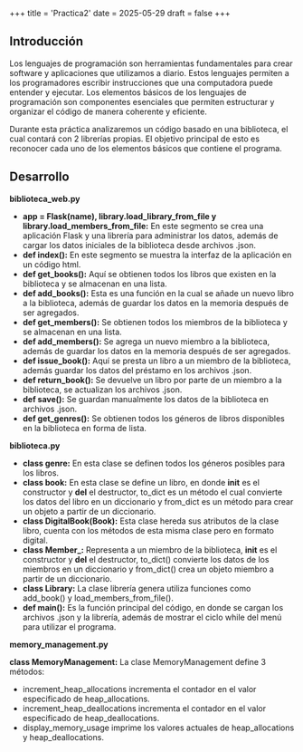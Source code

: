 +++
title = 'Practica2'
date = 2025-05-29
draft = false
+++

## **Introducción**

Los lenguajes de programación son herramientas fundamentales para crear software y aplicaciones que utilizamos a diario. Estos lenguajes permiten a los programadores escribir instrucciones que una computadora puede entender y ejecutar. Los elementos básicos de los lenguajes de programación son componentes esenciales que permiten estructurar y organizar el código de manera coherente y eficiente.

Durante esta práctica analizaremos un código basado en una biblioteca, el cual contará con 2 librerías propias. El objetivo principal de esto es reconocer cada uno de los elementos básicos que contiene el programa.

## **Desarrollo**

**biblioteca_web.py**

* **app = Flask(__name__), library.load_library_from_file y library.load_members_from_file:** En este segmento se crea una aplicación Flask y una librería para administrar los datos, además de cargar los datos iniciales de la biblioteca desde archivos .json.
* **def index():** En este segmento se muestra la interfaz de la aplicación en un código html.
* **def get_books():** Aquí se obtienen todos los libros que existen en la biblioteca y se almacenan en una lista.
* **def add_books():** Esta es una función en la cual se añade un nuevo libro a la biblioteca, además de guardar los datos en la memoria después de ser agregados.
* **def get_members():** Se obtienen todos los miembros de la biblioteca y se almacenan en una lista.
* **def add_members():** Se agrega un nuevo miembro a la biblioteca, además de guardar los datos en la memoria después de ser agregados.
* **def issue_book():** Aquí se presta un libro a un miembro de la biblioteca, además guardar los datos del préstamo en los archivos .json.
* **def return_book():** Se devuelve un libro por parte de un miembro a la biblioteca, se actualizan los archivos .json.
* **def save():** Se guardan manualmente los datos de la biblioteca en archivos .json.
* **def get_genres():** Se obtienen todos los géneros de libros disponibles en la biblioteca en forma de lista.

**biblioteca.py**

* **class genre:** En esta clase se definen todos los géneros posibles para los libros.
* **class book:** En esta clase se define un libro, en donde __init__ es el constructor y __del__ el destructor, to_dict es un método el cual convierte los datos del libro en un diccionario y from_dict es un método para crear un objeto a partir de un diccionario.
* **class DigitalBook(Book):** Esta clase hereda sus atributos de la clase libro, cuenta con los métodos de esta misma clase pero en formato digital.
* **class Member_:** Representa a un miembro de la biblioteca, __init__ es el constructor y __del__ el destructor, to_dict() convierte los datos de los miembros en un diccionario y from_dict() crea un objeto miembro a partir de un diccionario.
* **class Library:** La clase librería genera utiliza funciones como add_book() y load_members_from_file().
* **def main():** Es la función principal del código, en donde se cargan los archivos .json y la librería, además de mostrar el ciclo while del menú para utilizar el programa.

**memory_management.py**

**class MemoryManagement:** La clase MemoryManagement define 3 métodos:
* increment_heap_allocations incrementa el contador en el valor especificado de heap_allocations.
* increment_heap_deallocations incrementa el contador en el valor especificado de heap_deallocations.
* display_memory_usage imprime los valores actuales de heap_allocations y heap_deallocations.
